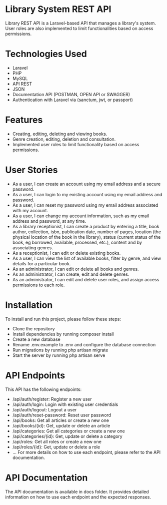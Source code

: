 # Library System REST API
Library REST API is a Laravel-based API that manages a library's system. User roles are also implemented to limit functionalities based on access permissions.

# Technologies Used
- Laravel
- PHP
- MySQL
- API REST
- JSON
- Documentation API (POSTMAN, OPEN API or SWAGGER)
- Authentication with Laravel via (sanctum, jwt, or passport)
# Features
- Creating, editing, deleting and viewing books.
- Genre creation, editing, deletion and consultation.
- Implemented user roles to limit functionality based on access permissions.
# User Stories
- As a user, I can create an account using my email address and a secure password.
- As a user, I can login to my existing account using my email address and password.
- As a user, I can reset my password using my email address associated with my account.
- As a user, I can change my account information, such as my email address and password, at any time.
- As a library receptionist, I can create a product by entering a title, book author, collection, isbn, publication date, number of pages, location (the physical location of the book in the library), status (current status of the book, eg borrowed, available, processed, etc.), content and by associating genres.
- As a receptionist, I can edit or delete existing books.
- As a user, I can view the list of available books, filter by genre, and view details for a particular book.
- As an administrator, I can edit or delete all books and genres.
- As an administrator, I can create, edit and delete genres.
- As an administrator, I can edit and delete user roles, and assign access permissions to each role.
# Installation
To install and run this project, please follow these steps:

- Clone the repository
- Install dependencies by running composer install
- Create a new database
- Rename .env.example to .env and configure the database connection
- Run migrations by running php artisan migrate
- Start the server by running php artisan serve
# API Endpoints
This API has the following endpoints:

- /api/auth/register: Register a new user
- /api/auth/login: Login with existing user credentials
- /api/auth/logout: Logout a user
- /api/auth/reset-password: Reset user password
- /api/books: Get all articles or create a new one
- /api/books/{id}: Get, update or delete an article
- /api/categories: Get all categories or create a new one
- /api/categories/{id}: Get, update or delete a category
- /api/roles: Get all roles or create a new one
- /api/roles/{id}: Get, update or delete a role
- ...
For more details on how to use each endpoint, please refer to the API documentation.

# API Documentation
The API documentation is available in docs folder. It provides detailed information on how to use each endpoint and the expected responses.
